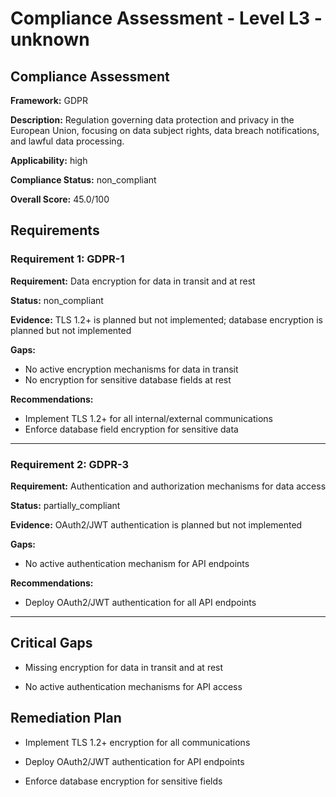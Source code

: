 # Compliance Assessment - Level L3 - unknown

## Compliance Assessment

**Framework:** GDPR

**Description:** Regulation governing data protection and privacy in the European Union, focusing on data subject rights, data breach notifications, and lawful data processing.

**Applicability:** high

**Compliance Status:** non_compliant

**Overall Score:** 45.0/100

## Requirements

### Requirement 1: GDPR-1

**Requirement:** Data encryption for data in transit and at rest

**Status:** non_compliant

**Evidence:** TLS 1.2+ is planned but not implemented; database encryption is planned but not implemented

**Gaps:**
- No active encryption mechanisms for data in transit
- No encryption for sensitive database fields at rest

**Recommendations:**
- Implement TLS 1.2+ for all internal/external communications
- Enforce database field encryption for sensitive data

---

### Requirement 2: GDPR-3

**Requirement:** Authentication and authorization mechanisms for data access

**Status:** partially_compliant

**Evidence:** OAuth2/JWT authentication is planned but not implemented

**Gaps:**
- No active authentication mechanism for API endpoints

**Recommendations:**
- Deploy OAuth2/JWT authentication for all API endpoints

---

## Critical Gaps

- Missing encryption for data in transit and at rest

- No active authentication mechanisms for API access

## Remediation Plan

- Implement TLS 1.2+ encryption for all communications

- Deploy OAuth2/JWT authentication for API endpoints

- Enforce database encryption for sensitive fields

